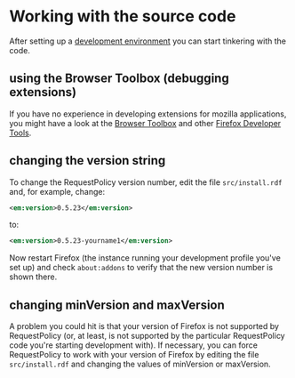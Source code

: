 # Working with the source code
<!-- HTMLTITLE Working with the Source Code - RequestPolicy Continued -->

After setting up a [development environment](Setting-up-a-development-environment) you can start tinkering with the code.

## using the Browser Toolbox (debugging extensions)

If you have no experience in developing extensions for mozilla applications, you might have a look at the [Browser Toolbox](https://developer.mozilla.org/en-US/docs/Tools/Browser_Toolbox) and other [Firefox Developer Tools](https://developer.mozilla.org/en-US/docs/Tools).

## changing the version string

To change the RequestPolicy version number, edit the file `src/install.rdf` and, for example, change:

```xml
<em:version>0.5.23</em:version>
```

to:

```xml
<em:version>0.5.23-yourname1</em:version>
```

Now restart Firefox (the instance running your development profile you've set up)
and check `about:addons` to verify that the new version number is shown there.

## changing minVersion and maxVersion

A problem you could hit is that your version of Firefox is not supported by RequestPolicy (or, at least, is not supported by the particular RequestPolicy code you're starting development with). If necessary, you can force RequestPolicy to work with your version of Firefox by editing the file `src/install.rdf` and changing the values of minVersion or maxVersion.